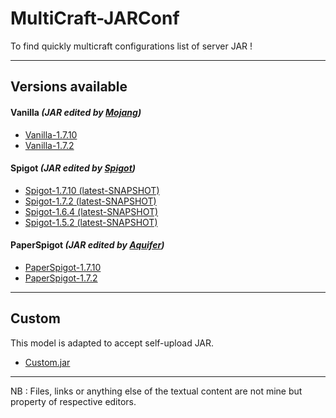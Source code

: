 MultiCraft-JARConf
=====
To find quickly multicraft configurations list of server JAR !

-----
Versions available
-----

#### Vanilla _(JAR edited by [Mojang](https://mojang.com))_
* [Vanilla-1.7.10]()
* [Vanilla-1.7.2]()

#### Spigot _(JAR edited by [Spigot](https://spigotmc.org))_
* [Spigot-1.7.10 (latest-SNAPSHOT)](https://github.com/ValentinTh/MultiCraft-JARConf/blob/master/spigot/spigot-1.7.10-b1657.jar.conf)
* [Spigot-1.7.2 (latest-SNAPSHOT)](https://github.com/ValentinTh/MultiCraft-JARConf/blob/master/spigot/spigot-1.7.2-b1339.jar.conf)
* [Spigot-1.6.4 (latest-SNAPSHOT)](https://github.com/ValentinTh/MultiCraft-JARConf/blob/master/spigot/spigot-1.6.4.jar.conf)
* [Spigot-1.5.2 (latest-SNAPSHOT)](https://github.com/ValentinTh/MultiCraft-JARConf/blob/master/spigot/spigot-1.5.2.jar.conf)

#### PaperSpigot _(JAR edited by [Aquifer](https://aquifermc.org))_
* [PaperSpigot-1.7.10]()
* [PaperSpigot-1.7.2]()

----
Custom
-----
This model is adapted to accept self-upload JAR.
* [Custom.jar](https://github.com/ValentinTh/MultiCraft-JARConf/blob/master/custom.jar.conf)

-----
NB : Files, links or anything else of the textual content are not mine but property of respective editors.
